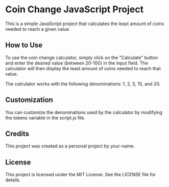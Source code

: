 # Coin Change JavaScript Project

This is a simple JavaScript project that calculates the least amount of coins needed to reach a given value.

## How to Use

To use the coin change calculator, simply click on the "Calculate" button and enter the desired value (between 20-100) in the input field. The calculator will then display the least amount of coins needed to reach that value.

The calculator works with the following denominations: 1, 2, 5, 10, and 20.

## Customization

You can customize the denominations used by the calculator by modifying the tokens variable in the script.js file.

## Credits

This project was created as a personal project by your-name.

## License

This project is licensed under the MIT License. See the LICENSE file for details.
